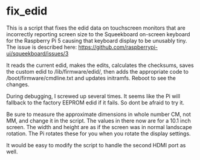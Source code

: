 # fix_edid
This is a script that fixes the edid data on touchscreen monitors that are incorrectly reporting screen size to the Squeekboard on-screen keyboard for the Raspberry Pi 5 causing that keyboard display to be unusably tiny. The issue is described here: https://github.com/raspberrypi-ui/squeekboard/issues/3

It reads the current edid, makes the edits, calculates the checksums, saves the custom edid to /lib/firmware/edid/, then adds the appropriate code to /boot/firmware/cmdline.txt and updates initramfs. Reboot to see the changes.

During debugging, I screwed up several times. It seems like the Pi will fallback to the factory EEPROM edid if it fails. So dont be afraid to try it.

Be sure to measure the approximate dimensions in whole number CM, not MM, and change it in the script. The values in there now are for a 10.1 inch screen. The width and height are as if the screen was in normal landscape rotation. The Pi rotates these for you when you rotate the display settings.

It would be easy to modify the script to handle the second HDMI port as well.
